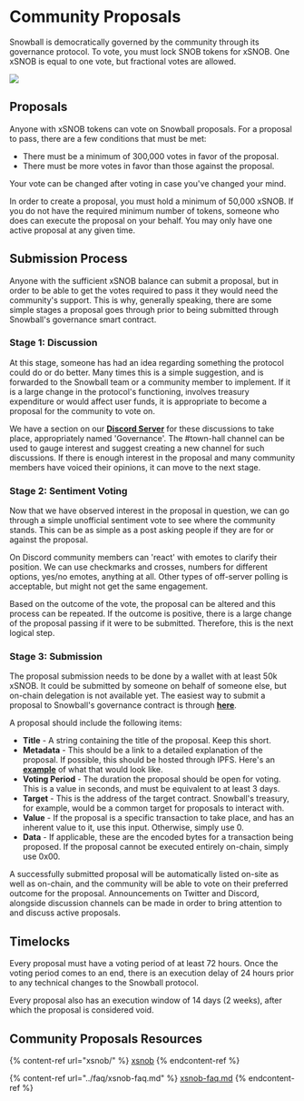 # Community Proposals

Snowball is democratically governed by the community through its governance protocol. To vote, you must lock SNOB tokens for xSNOB. One xSNOB is equal to one vote, but fractional votes are allowed.

![](../.gitbook/assets/xSNOB\_4.png)

## Proposals

Anyone with xSNOB tokens can vote on Snowball proposals. For a proposal to pass, there are a few conditions that must be met:

* There must be a minimum of 300,000 votes in favor of the proposal.
* There must be more votes in favor than those against the proposal.

Your vote can be changed after voting in case you've changed your mind.

In order to create a proposal, you must hold a minimum of 50,000 xSNOB. If you do not have the required minimum number of tokens, someone who does can execute the proposal on your behalf. You may only have one active proposal at any given time.

## Submission Process

Anyone with the sufficient xSNOB balance can submit a proposal, but in order to be able to get the votes required to pass it they would need the community's support. This is why, generally speaking, there are some simple stages a proposal goes through prior to being submitted through Snowball's governance smart contract.

### Stage 1: Discussion

At this stage, someone has had an idea regarding something the protocol could do or do better. Many times this is a simple suggestion, and is forwarded to the Snowball team or a community member to implement. If it is a large change in the protocol's functioning, involves treasury expenditure or would affect user funds, it is appropriate to become a proposal for the community to vote on.

We have a section on our [**Discord Server**](https://discord.gg/BPnBYDSqcb) for these discussions to take place, appropriately named 'Governance'. The #town-hall channel can be used to gauge interest and suggest creating a new channel for such discussions. If there is enough interest in the proposal and many community members have voiced their opinions, it can move to the next stage.

### Stage 2: Sentiment Voting

Now that we have observed interest in the proposal in question, we can go through a simple unofficial sentiment vote to see where the community stands. This can be as simple as a post asking people if they are for or against the proposal.

On Discord community members can 'react' with emotes to clarify their position. We can use checkmarks and crosses, numbers for different options, yes/no emotes, anything at all. Other types of off-server polling is acceptable, but might not get the same engagement.

Based on the outcome of the vote, the proposal can be altered and this process can be repeated. If the outcome is positive, there is a large change of the proposal passing if it were to be submitted. Therefore, this is the next logical step.

### Stage 3: Submission

The proposal submission needs to be done by a wallet with at least 50k xSNOB. It could be submitted by someone on behalf of someone else, but on-chain delegation is not available yet. The easiest way to submit a proposal to Snowball's governance contract is through [**here**](https://snowtrace.io/address/0xfdCcf6D49A29f435E509DFFAAFDecB0ADD93f8C0/write-contract#writeContract).

A proposal should include the following items:

* **Title** - A string containing the title of the proposal. Keep this short.
* **Metadata** - This should be a link to a detailed explanation of the proposal. If possible, this should be hosted through IPFS. Here's an [**example**](https://ipfs.snowapi.net/ipfs/QmRQZvu35LriBZZrbhNiZo9yBooBV97uBR3xHTM83SHsaV) of what that would look like.
* **Voting Period** - The duration the proposal should be open for voting. This is a value in seconds, and must be equivalent to at least 3 days.
* **Target** - This is the address of the target contract. Snowball's treasury, for example, would be a common target for proposals to interact with.
* **Value** - If the proposal is a specific transaction to take place, and has an inherent value to it, use this input. Otherwise, simply use 0.
* **Data** - If applicable, these are the encoded bytes for a transaction being proposed. If the proposal cannot be executed entirely on-chain, simply use 0x00.

A successfully submitted proposal will be automatically listed on-site as well as on-chain, and the community will be able to vote on their preferred outcome for the proposal. Announcements on Twitter and Discord, alongside discussion channels can be made in order to bring attention to and discuss active proposals.

## Timelocks

Every proposal must have a voting period of at least 72 hours. Once the voting period comes to an end, there is an execution delay of 24 hours prior to any technical changes to the Snowball protocol.

Every proposal also has an execution window of 14 days (2 weeks), after which the proposal is considered void.

## Community Proposals Resources

{% content-ref url="xsnob/" %}
[xsnob](xsnob/)
{% endcontent-ref %}

{% content-ref url="../faq/xsnob-faq.md" %}
[xsnob-faq.md](../faq/xsnob-faq.md)
{% endcontent-ref %}
